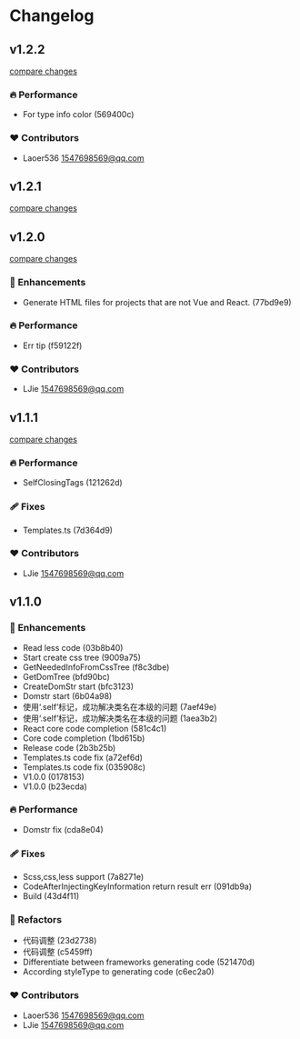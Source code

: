 # Changelog


## v1.2.2

[compare changes](https://undefined/undefined/compare/v1.2.1...v1.2.2)

### 🔥 Performance

- For type info color (569400c)

### ❤️  Contributors

- Laoer536 <1547698569@qq.com>

## v1.2.1

[compare changes](https://undefined/undefined/compare/v1.2.0...v1.2.1)

## v1.2.0

[compare changes](https://undefined/undefined/compare/v1.1.1...v1.2.0)

### 🚀 Enhancements

- Generate HTML files for projects that are not Vue and React. (77bd9e9)

### 🔥 Performance

- Err tip (f59122f)

### ❤️  Contributors

- LJie <1547698569@qq.com>

## v1.1.1

[compare changes](https://undefined/undefined/compare/v1.1.0...v1.1.1)

### 🔥 Performance

- SelfClosingTags (121262d)

### 🩹 Fixes

- Templates.ts (7d364d9)

### ❤️  Contributors

- LJie <1547698569@qq.com>

## v1.1.0


### 🚀 Enhancements

- Read less code (03b8b40)
- Start create css tree (9009a75)
- GetNeededInfoFromCssTree (f8c3dbe)
- GetDomTree (bfd90bc)
- CreateDomStr start (bfc3123)
- Domstr start (6b04a98)
- 使用‘.self’标记，成功解决类名在本级的问题 (7aef49e)
- 使用‘.self’标记，成功解决类名在本级的问题 (1aea3b2)
- React core code completion (581c4c1)
- Core code completion (1bd615b)
- Release code (2b3b25b)
- Templates.ts code fix (a72ef6d)
- Templates.ts code fix (035908c)
- V1.0.0 (0178153)
- V1.0.0 (b23ecda)

### 🔥 Performance

- Domstr fix (cda8e04)

### 🩹 Fixes

- Scss,css,less support (7a8271e)
- CodeAfterInjectingKeyInformation return result err (091db9a)
- Build (43d4f11)

### 💅 Refactors

- 代码调整 (23d2738)
- 代码调整 (c5459ff)
- Differentiate between frameworks generating code (521470d)
- According styleType to generating code (c6ec2a0)

### ❤️  Contributors

- Laoer536 <1547698569@qq.com>
- LJie <1547698569@qq.com>

